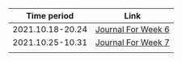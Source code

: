 | Time period      | Link                                                  |
| ---------------- | ----------------------------------------------------- |
| 2021.10.18-20.24 | [Journal For Week 6](JournalforWeek6(10.18-10.24).md) |
| 2021.10.25-10.31 | [Journal For Week 7](JournalforWeek7(10.25-10.31).md) |
|                  |                                                       |

